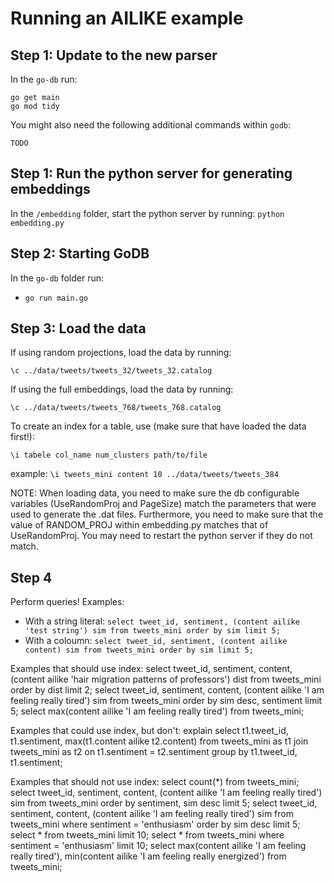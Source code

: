 # Running an AILIKE example


## Step 1: Update to the new parser
In the `go-db` run: 

```
go get main
go mod tidy
```

You might also need the following additional commands within `godb`:
```
TODO
```

## Step 1: Run the python server for generating embeddings

In the `/embedding` folder, start the python server by running:
  `python embedding.py`

## Step 2: Starting GoDB

In the `go-db` folder run:

- `go run main.go`

## Step 3: Load the data

If using random projections, load the data by running:
```
\c ../data/tweets/tweets_32/tweets_32.catalog
```

If using the full embeddings, load the data by running:
```
\c ../data/tweets/tweets_768/tweets_768.catalog
```

To create an index for a table, use (make sure that have loaded the data first!):
```
\i tabele col_name num_clusters path/to/file
```
example: `\i tweets_mini content 10 ../data/tweets/tweets_384`

NOTE: When loading data, you need to make sure the db configurable variables (UseRandomProj and PageSize) match the parameters that were used to generate the .dat files. Furthermore, you need to make sure that the value of RANDOM_PROJ within embedding.py matches that of UseRandomProj. You may need to restart the python server if they do not match.

## Step 4
Perform queries! Examples: 

- With a string literal: `select tweet_id, sentiment, (content ailike 'test string') sim from tweets_mini order by sim limit 5;`
- With a coloumn: `select tweet_id, sentiment, (content ailike content) sim from tweets_mini order by sim limit 5;`

Examples that should use index:
select tweet_id, sentiment, content, (content ailike 'hair migration patterns of professors') dist from tweets_mini order by dist limit 2;
select tweet_id, sentiment, content, (content ailike 'I am feeling really tired') sim from tweets_mini order by sim desc, sentiment limit 5;
select max(content ailike 'I am feeling really tired') from tweets_mini;

Examples that could use index, but don't:
explain select t1.tweet_id, t1.sentiment, max(t1.content ailike t2.content) from tweets_mini as t1 join tweets_mini as t2 on t1.sentiment = t2.sentiment group by t1.tweet_id, t1.sentiment;

Examples that should not use index:
select count(*) from tweets_mini;
select tweet_id, sentiment, content, (content ailike 'I am feeling really tired') sim from tweets_mini order by sentiment, sim desc limit 5;
select tweet_id, sentiment, content, (content ailike 'I am feeling really tired') sim from tweets_mini where sentiment = 'enthusiasm' order by sim desc limit 5;
select * from tweets_mini limit 10;
select * from tweets_mini where sentiment = 'enthusiasm' limit 10;
select max(content ailike 'I am feeling really tired'), min(content ailike 'I am feeling really energized') from tweets_mini;
